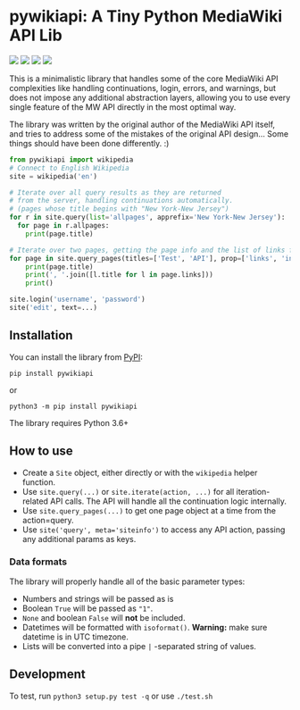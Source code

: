 # pywikiapi: A Tiny Python MediaWiki API Lib

[![](https://img.shields.io/travis/nyurik/pywikiapi)](https://travis-ci.org/nyurik/pywikiapi)
[![](https://img.shields.io/coveralls/github/nyurik/pywikiapi)](https://coveralls.io/github/nyurik/pywikiapi)
[![](https://img.shields.io/github/issues/nyurik/pywikiapi)](https://github.com/nyurik/pywikiapi/issues)
[![](https://img.shields.io/github/issues-pr/nyurik/pywikiapi)](https://github.com/nyurik/pywikiapi/pulls)

This is a minimalistic library that handles some of the core MediaWiki API complexities like handling continuations, login, errors, and warnings, but does not impose any additional abstraction layers, allowing you to use every single feature of the MW API directly in the most optimal way. 

The library was written by the original author of the MediaWiki API itself, and tries to address some of the mistakes of the original API design... Some things should have been done differently. :)

```python
from pywikiapi import wikipedia
# Connect to English Wikipedia
site = wikipedia('en')

# Iterate over all query results as they are returned
# from the server, handling continuations automatically.
# (pages whose title begins with "New York-New Jersey")
for r in site.query(list='allpages', apprefix='New York-New Jersey'):
  for page in r.allpages:
    print(page.title)

# Iterate over two pages, getting the page info and the list of links for each of the two pages. Each page will be yielded as a separate result.
for page in site.query_pages(titles=['Test', 'API'], prop=['links', 'info'], pllimit=10):
    print(page.title)
    print(', '.join([l.title for l in page.links]))
    print()

site.login('username', 'password')
site('edit', text=...)
```

## Installation

You can install the library from [PyPI](https://pypi.org/project/pywikiapi/):

    pip install pywikiapi
    
or

    python3 -m pip install pywikiapi

The library requires Python 3.6+

## How to use

* Create a `Site` object, either directly or with the `wikipedia` helper function.
* Use `site.query(...)` or `site.iterate(action, ...)` for all iteration-related API calls. The API will handle all the continuation logic internally.
* Use `site.query_pages(...)` to get one page object at a time from the action=query.
* Use `site('query', meta='siteinfo')` to access any API action, passing any additional params as keys.

### Data formats
The library will properly handle all of the basic parameter types:
* Numbers and strings will be passed as is
* Boolean `True` will be passed as `"1"`.
* `None` and boolean `False` will **not** be included.
* Datetimes will be formatted with `isoformat()`. **Warning:** make sure datetime is in UTC timezone.
* Lists will be converted into a pipe `|` -separated string of values.

## Development
To test, run `python3 setup.py test -q` or use `./test.sh`
